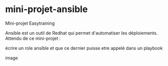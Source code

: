 # mini-projet-ansible
Mini-projet Easytraining

Ansible est un outil de Redhat qui permet d'automatiser les déploiements.
Attendu de ce mini-projet :

écrire un role ansible et que ce dernier puisse etre appelé dans un playbook 

image 

